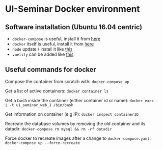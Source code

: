 # UI-Seminar Docker environment

## Software installation (Ubuntu 16.04 centric)

- `docker-compose` is useful, install it from [here](https://docs.docker.com/compose/install/)
- `docker` itself is useful, install it from [here](https://www.digitalocean.com/community/tutorials/how-to-install-and-use-docker-on-ubuntu-16-04)
- `node` update / install it like [this](https://www.hostingadvice.com/how-to/update-node-js-latest-version/)
- `vuetify` can be added like [this](https://vuetifyjs.com/en/getting-started/quick-start)

## Useful commands for docker
Compose the container from scratch with:
`docker-compose up`

Get a list of active containers:
`docker container ls`

Get a bash inside the container (either container id or name):
`docker exec -i -t ui_seminar_web_1 /bin/bash`

Get information on container (e.g IP):
`docker inspect containerID`

Recreate the database volumes by removing the old container and its datadir:
`docker-compose rm mysql && rm -rf datadir`

Force docker to recreate images after a change to `docker-compose.yaml`:
`docker-compose up --force-recreate`